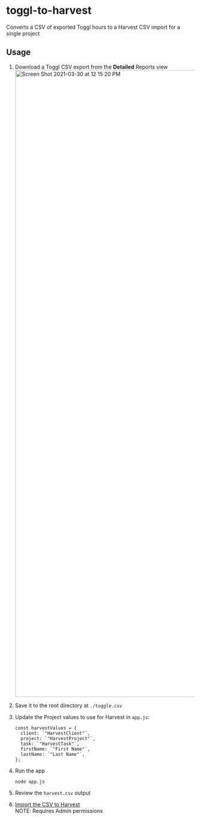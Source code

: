 # toggl-to-harvest

Converts a CSV of exported Toggl hours to a Harvest CSV import for a single project

## Usage

1. Download a Toggl CSV export from the **Detailed** Reports view
   <img width="1671" alt="Screen Shot 2021-03-30 at 12 15 20 PM" src="https://user-images.githubusercontent.com/16835553/113063837-a1ed6400-9151-11eb-859f-ae9d84d9ecc0.png">

2. Save it to the root directory at `./toggle.csv`

3. Update the Project values to use for Harvest in `app.js`:

   ```
   const harvestValues = {
     client: `"HarvestClient"`,
     project: `"HarvestProject"`,
     task: `"HarvestTask"`,
     firstName: `"First Name"`,
     lastName: `"Last Name"`,
   };
   ```

4. Run the app

   ```
   node app.js
   ```

5. Review the `harvest.csv` output

6. [Import the CSV to Harvest](https://support.getharvest.com/hc/en-us/articles/360048685111-Importing-and-Exporting-Data)  
   NOTE: Requires Admin permissions
